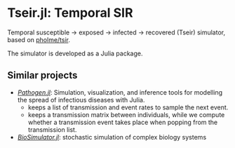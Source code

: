 # Tseir.jl: Temporal SIR

Temporal susceptible -> exposed -> infected -> recovered (Tseir) simulator, based on 
[pholme/tsir](https://github.com/pholme/tsir).

The simulator is developed as a Julia package.

## Similar projects

* *[Pathogen.jl](https://github.com/jangevaare/Pathogen.jl)*: Simulation,
visualization, and inference tools for modelling the spread of infectious
diseases with Julia.
    * keeps a list of transmission and event rates to sample the next event.
    * keeps a transmission matrix between individuals, while we
      compute whether a transmission event takes place when popping from the
      transmission list.
* *[BioSimulator.jl](https://github.com/alanderos91/BioSimulator.jl/tree/master)*: stochastic simulation of complex biology systems
